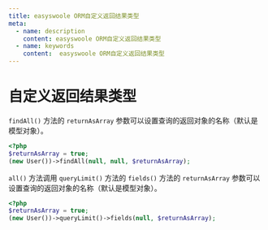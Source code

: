 ```yaml
---
title: easyswoole ORM自定义返回结果类型
meta:
  - name: description
    content: easyswoole ORM自定义返回结果类型
  - name: keywords
    content:  easyswoole ORM自定义返回结果类型
---
```


# 自定义返回结果类型

`findAll()` 方法的 `returnAsArray` 参数可以设置查询的返回对象的名称（默认是模型对象）。

```php
<?php
$returnAsArray = true;
(new User())->findAll(null, null, $returnAsArray);
```

`all()` 方法调用 `queryLimit()` 方法的 `fields()` 方法的 `returnAsArray` 参数可以设置查询的返回对象的名称（默认是模型对象）。

```php
<?php
$returnAsArray = true;
(new User())->queryLimit()->fields(null, $returnAsArray);
```
